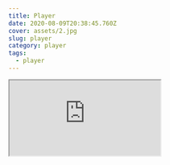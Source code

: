 ```yaml
---
title: Player
date: 2020-08-09T20:38:45.760Z
cover: assets/2.jpg
slug: player
category: player
tags:
  - player
---
```

<div class="iframe-container" style="width: 100%; height: auto">
<iframe src="https://play.webvideocore.net/popapp.php?l=2273&w=720&h=800&p=46DIIE2FICI3GGC&title=Recording+%239lnx2oy68tss+%28Aug+08%2C+2020+00%3A02%3A01%29&bgcolor1=%23ffffff&bgcolor2=%23e0e0e0&hide_playlist=1&hide_description=&hide_live_chat=&layout=default&is_inversed=&theme=light&image=https%3A%2F%2Fmember.streamingvideoprovider.com%2Fpanel%2Fserver%2Fclip%3Fa%3DGenerateThumbnail%26clip_id%3D2786108%26size%3Dlarge&use_html5=1&live_id=9quf48q18qw4&sel_playlist=&sel_multiplaylist=&is_responsive=1&is_vertical=&one_thumb_per_row=&thumbs_size=medium&disable_hash=1&skinAlpha=50&colorBase=%23250864&colorIcon=&colorHighlight=%237f54f8&fs_popin=&start_volume=&close_button=&player_align=NONE&player_bar=1&auto_play=&auto_hide_player_controls=1&chat_position=&description_position=&playlist_position=&allow_fullscreen=1&player_start_volume=&widget_height_behavior=0&template_published_fields=-1&play_button=1&play_button_style=pulsing" title="W3Schools Free Online Web Tutorials"></iframe>
</div>